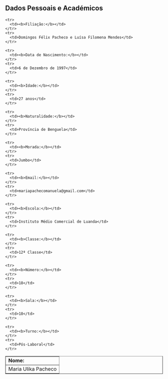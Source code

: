 <!DOCTYPE html>
<html lang="pt">
<head>
  <meta charset="UTF-8">
  <title>Dados de Maria Ulika Pacheco</title>
</head>
<body>

  <h2>Dados Pessoais e Académicos</h2>

  <table border="1" cellpadding="5">
    <tr>
      <td><b>Nome:</b></td>
    </tr>
    <tr>
      <td>Maria Ulika Pacheco</td>
    </tr>

    <tr>
      <td><b>Filiação:</b></td>
    </tr>
    <tr>
      <td>Domingos Félix Pacheco e Luísa Filomena Mendes</td>
    </tr>

    <tr>
      <td><b>Data de Nascimento:</b></td>
    </tr>
    <tr>
      <td>6 de Dezembro de 1997</td>
    </tr>

    <tr>
      <td><b>Idade:</b></td>
    </tr>
    <tr>
      <td>27 anos</td>
    </tr>

    <tr>
      <td><b>Naturalidade:</b></td>
    </tr>
    <tr>
      <td>Província de Benguela</td>
    </tr>

    <tr>
      <td><b>Morada:</b></td>
    </tr>
    <tr>
      <td>Jumbo</td>
    </tr>

    <tr>
      <td><b>Email:</b></td>
    </tr>
    <tr>
      <td>mariapachecomanuela@gmail.com</td>
    </tr>

    <tr>
      <td><b>Escola:</b></td>
    </tr>
    <tr>
      <td>Instituto Médio Comercial de Luanda</td>
    </tr>

    <tr>
      <td><b>Classe:</b></td>
    </tr>
    <tr>
      <td>12ª Classe</td>
    </tr>

    <tr>
      <td><b>Número:</b></td>
    </tr>
    <tr>
      <td>18</td>
    </tr>

    <tr>
      <td><b>Sala:</b></td>
    </tr>
    <tr>
      <td>18</td>
    </tr>

    <tr>
      <td><b>Turno:</b></td>
    </tr>
    <tr>
      <td>Pós-Laboral</td>
    </tr>
  </table>

</body>
</html>









